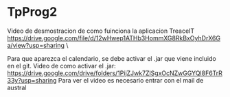 # TpProg2
Video de desmostracion de como fuinciona la aplicacion TreaceIT
https://drive.google.com/file/d/12wHwep1ATHb3HommXG8RkBxOyhDrX6Ga/view?usp=sharing
\

Para que aparezca el calendario, se debe activar el .jar que viene incluido en el git. Video de como activar el .jar:
https://drive.google.com/drive/folders/1PijZJwk7ZlSgxOcNZwGGYQl8F6TrR33y?usp=sharing
Para ver el video es necesario entrar con el mail de austral
